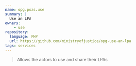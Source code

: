 ```yaml
---
name: opg.poas.use
summary: |
  Use an LPA
owners:
    - use
repository:
  language: PHP
  url: https://github.com/ministryofjustice/opg-use-an-lpa
tags: services
---
```


> Allows the actors to use and share their LPAs
